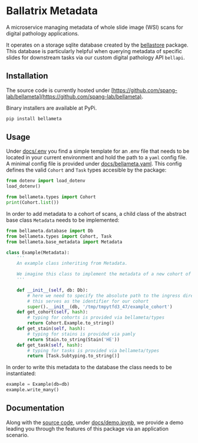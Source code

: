 # Ballatrix Metadata

A microservice managing metadata of whole slide image (WSI) scans for digital pathology applications.

It operates on a storage sqlite database created by the [bellastore](https://github.com/spang-lab/bellastore) package.\
This database is particularly helpful when querying metadata of specific slides for downstream tasks
via our custom digital pathology API `bellapi`.

## Installation

The source code is currently hosted under [https://github.com/spang-lab/bellameta](https://github.com/spang-lab/bellameta).

Binary installers are available at PyPi.

```sh
pip install bellameta
```

## Usage

Under [docs/.env](docs/.env) you find a simple template for an .env file that needs to be located in your current environment and hold
the path to a `yaml` config file. A minimal config file is provided under [docs/bellameta.yaml](docs/bellameta.yaml).
This config defines the valid `Cohort` and `Task` types accesible by the package:

```python
from dotenv import load_dotenv
load_dotenv()

from bellameta.types import Cohort
print(Cohort.list())
```


In order to add metadata to a cohort of scans, a child class of the abstract base class `Metadata` needs to be implemented:

```python
from bellameta.database import Db
from bellameta.types import Cohort, Task
from bellameta.base_metadata import Metadata

class Example(Metadata):
    '''
    An example class inheriting from Metadata.

    We imagine this class to implement the metadata of a new cohort of scans that just arrived from the clinic.
    '''

    def __init__(self, db: Db):
        # here we need to specify the absolute path to the ingress directory as given in the ingress table
        # this serves as the identifier for our cohort
        super().__init__(db, '/tmp/tmpytfd3_47/example_cohort')
    def get_cohort(self, hash):
        # typing for cohorts is provided via bellameta/types
        return Cohort.Example.to_string()
    def get_stain(self, hash):
        # typing for stains is provided via pamly
        return Stain.to_string(Stain('HE'))
    def get_task(self, hash):
        # typing for tasks is provided via bellameta/types
        return [Task.Subtyping.to_string()]
```

In order to write this metadata to the database the class needs to be instantiated:

```python
example = Example(db=db)
example.write_many()
```

## Documentation

Along with the [source code](https://github.com/spang-lab/bellameta), under [docs/demo.ipynb](docs/demo.ipynb), we provide a demo leading you through the features of this package via an application scenario.




